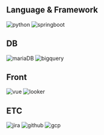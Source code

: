 ## Language & Framework
![python](https://img.shields.io/badge/python-3776AB?style=for-the-badge&logo=python&logoColor=white)
![springboot](https://img.shields.io/badge/springboot-6DB33F?style=for-the-badge&logo=springboot&logoColor=white)

## DB
![mariaDB](https://img.shields.io/badge/mariadb-003545?style=for-the-badge&logo=mariadb&logoColor=white)
![bigquery](https://img.shields.io/badge/google%20Bigquery-669DF6?style=for-the-badge&logo=googlebigquery&logoColor=white)

## Front
![vue](https://img.shields.io/badge/vue.js-4FC08D?style=for-the-badge&logo=vue.js&logoColor=white)
![looker](https://img.shields.io/badge/looker-4285F4?style=for-the-badge&logo=looker&logoColor=black)

## ETC
![jira](https://img.shields.io/badge/jira-0052CC?style=for-the-badge&logo=jira&logoColor=white)
![github](https://img.shields.io/badge/github-181717?style=for-the-badge&logo=github&logoColor=white)
![gcp](https://img.shields.io/badge/GCP-4285F4?style=for-the-badge&logo=googlecloud&logoColor=white)

<!--
**frank220203/frank220203** is a ✨ _special_ ✨ repository because its `README.md` (this file) appears on your GitHub profile.

Here are some ideas to get you started:

- 🔭 I’m currently working on ...
- 🌱 I’m currently learning ...
- 👯 I’m looking to collaborate on ...
- 🤔 I’m looking for help with ...
- 💬 Ask me about ...
- 📫 How to reach me: ...
- 😄 Pronouns: ...
- ⚡ Fun fact: ...
-->
